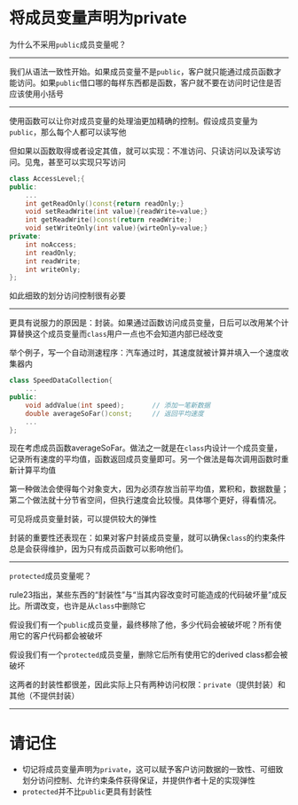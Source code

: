 # 将成员变量声明为private

为什么不采用`public`成员变量呢？

---

我们从语法一致性开始。如果成员变量不是`public`，客户就只能通过成员函数才能访问。如果`public`借口哪的每样东西都是函数，客户就不要在访问时记住是否应该使用小括号

---

使用函数可以让你对成员变量的处理油更加精确的控制。假设成员变量为`public`，那么每个人都可以读写他

但如果以函数取得或者设定其值，就可以实现：不准访问、只读访问以及读写访问。见鬼，甚至可以实现只写访问

```cpp
class AccessLevel;{
public:
    ...
    int getReadOnly()const{return readOnly;}
    void setReadWrite(int value){readWrite=value;}
    int getReadWrite()const(return readWrite;)
    void setWriteOnly(int value){wirteOnly=value;}
private:
    int noAccess;
    int readOnly;
    int readWrite;
    int writeOnly;
};
```

如此细致的划分访问控制很有必要

---

更具有说服力的原因是：封装。如果通过函数访问成员变量，日后可以改用某个计算替换这个成员变量而`class`用户一点也不会知道内部已经改变

举个例子，写一个自动测速程序：汽车通过时，其速度就被计算并填入一个速度收集器内

```cpp
class SpeedDataCollection{
    ...
public:
    void addValue(int speed);       // 添加一笔新数据
    double averageSoFar()const;     // 返回平均速度
    ...
};
```

现在考虑成员函数averageSoFar。做法之一就是在`class`内设计一个成员变量，记录所有速度的平均值，函数返回成员变量即可。另一个做法是每次调用函数时重新计算平均值

第一种做法会使得每个对象变大，因为必须存放当前平均值，累积和，数据数量；第二个做法就十分节省空间，但执行速度会比较慢。具体哪个更好，得看情况。

可见将成员变量封装，可以提供较大的弹性

封装的重要性还表现在：如果对客户封装成员变量，就可以确保`class`的约束条件总是会获得维护，因为只有成员函数可以影响他们。

---

`protected`成员变量呢？

rule23指出，某些东西的“封装性”与“当其内容改变时可能造成的代码破坏量”成反比。所谓改变，也许是从`class`中删除它

假设我们有一个`public`成员变量，最终移除了他，多少代码会被破坏呢？所有使用它的客户代码都会被破坏

假设我们有一个`protected`成员变量，删除它后所有使用它的derived class都会被破坏

这两者的封装性都很差，因此实际上只有两种访问权限：`private`（提供封装）和其他（不提供封装）

---

# 请记住

- 切记将成员变量声明为`private`，这可以赋予客户访问数据的一致性、可细致划分访问控制、允许约束条件获得保证，并提供作者十足的实现弹性
- `protected`并不比`public`更具有封装性
